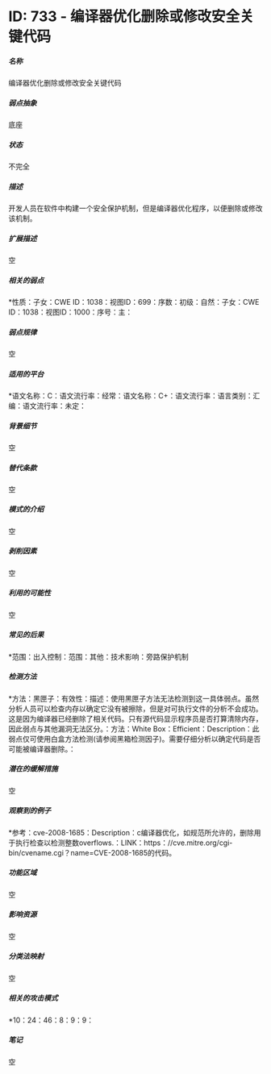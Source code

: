# ID: 733 - 编译器优化删除或修改安全关键代码
<h5>名称</h5>编译器优化删除或修改安全关键代码
<h5>弱点抽象</h5>底座
<h5>状态</h5>不完全
<h5>描述</h5>开发人员在软件中构建一个安全保护机制，但是编译器优化程序，以便删除或修改该机制。
<h5>扩展描述</h5>空
<h5>相关的弱点</h5>*性质：子女：CWE ID：1038：视图ID：699：序数：初级：自然：子女：CWE ID：1038：视图ID：1000：序号：主：
<h5>弱点规律</h5>空
<h5>适用的平台</h5>*语文名称：C：语文流行率：经常：语文名称：C+：语文流行率：语言类别：汇编：语文流行率：未定：
<h5>背景细节</h5>空
<h5>替代条款</h5>空
<h5>模式的介绍</h5>空
<h5>剥削因素</h5>空
<h5>利用的可能性</h5>空
<h5>常见的后果</h5>*范围：出入控制：范围：其他：技术影响：旁路保护机制
<h5>检测方法</h5>*方法：黑匣子：有效性：描述：使用黑匣子方法无法检测到这一具体弱点。虽然分析人员可以检查内存以确定它没有被擦除，但是对可执行文件的分析不会成功。这是因为编译器已经删除了相关代码。只有源代码显示程序员是否打算清除内存，因此弱点与其他漏洞无法区分。：方法：White Box：Efficient：Description：此弱点仅可使用白盒方法检测(请参阅黑箱检测因子)。需要仔细分析以确定代码是否可能被编译器删除。：
<h5>潜在的缓解措施</h5>空
<h5>观察到的例子</h5>*参考：cve-2008-1685：Description：c编译器优化，如规范所允许的，删除用于执行检查以检测整数overflows.：LINK：https：//cve.mitre.org/cgi-bin/cvename.cgi？name=CVE-2008-1685的代码。
<h5>功能区域</h5>空
<h5>影响资源</h5>空
<h5>分类法映射</h5>空
<h5>相关的攻击模式</h5>*10：24：46：8：9：9：
<h5>笔记</h5>空

